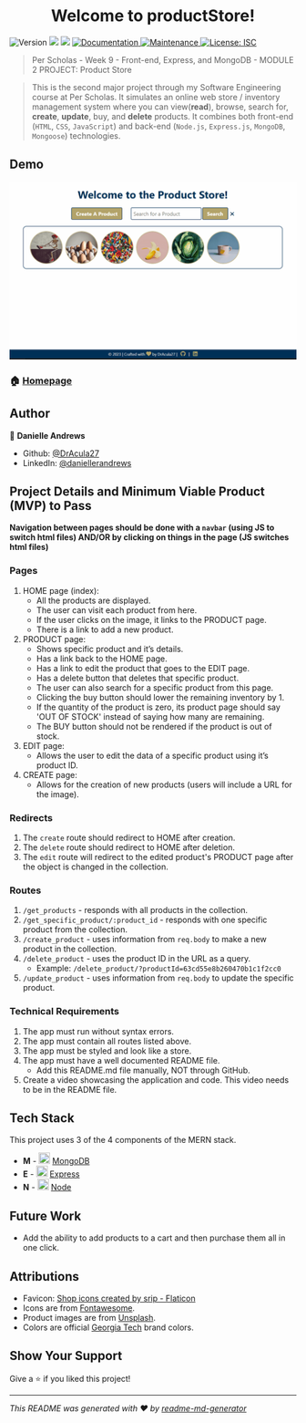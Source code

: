 <h1 align="center">Welcome to productStore!</h1>
<p>
  <img alt="Version" src="https://img.shields.io/badge/version-1.0.0-blue.svg?cacheSeconds=2592000" />
  <img src="https://img.shields.io/badge/npm-%3E%3D9.1.2-blue.svg" />
  <img src="https://img.shields.io/badge/node-%3E%3D18.12.1-blue.svg" />
  <a href="https://github.com/DrAcula27/productStore#readme" target="_blank">
    <img alt="Documentation" src="https://img.shields.io/badge/documentation-yes-brightgreen.svg" />
  </a>
  <a href="https://github.com/DrAcula27/productStore/graphs/commit-activity" target="_blank">
    <img alt="Maintenance" src="https://img.shields.io/badge/Maintained%3F-yes-green.svg" />
  </a>
  <a href="#" target="_blank">
    <img alt="License: ISC" src="https://img.shields.io/github/license/DrAcula27/productStore" />
  </a>
</p>

> Per Scholas - Week 9 - Front-end, Express, and MongoDB - MODULE 2 PROJECT: Product Store

> This is the second major project through my Software Engineering course at Per Scholas. It simulates an online web store / inventory management system where you can view(**read**), browse, search for, **create**, **update**, buy, and **delete** products. It combines both front-end (`HTML`, `CSS`, `JavaScript`) and back-end (`Node.js`, `Express.js`, `MongoDB`, `Mongoose`) technologies.

## Demo

![demo gif](./public/assets/productStoreDemo.gif)

### 🏠 [Homepage](https://github.com/DrAcula27/productStore#readme)

## Author

👤 **Danielle Andrews**

- Github: [@DrAcula27](https://github.com/DrAcula27)
- LinkedIn: [@daniellerandrews](https://linkedin.com/in/daniellerandrews)

## Project Details and Minimum Viable Product (MVP) to Pass

**Navigation between pages should be done with a `navbar` (using JS to switch html files) AND/OR by clicking on things in the page (JS switches html files)**

### Pages

1. HOME page (index):
   - All the products are displayed.
   - The user can visit each product from here.
   - If the user clicks on the image, it links to the PRODUCT page.
   - There is a link to add a new product.
1. PRODUCT page:
   - Shows specific product and it’s details.
   - Has a link back to the HOME page.
   - Has a link to edit the product that goes to the EDIT page.
   - Has a delete button that deletes that specific product.
   - The user can also search for a specific product from this page.
   - Clicking the buy button should lower the remaining inventory by 1.
   - If the quantity of the product is zero, its product page should say 'OUT OF STOCK' instead of saying how many are remaining.
   - The BUY button should not be rendered if the product is out of stock.
1. EDIT page:
   - Allows the user to edit the data of a specific product using it’s product ID.
1. CREATE page:
   - Allows for the creation of new products (users will include a URL for the image).

### Redirects

1. The `create` route should redirect to HOME after creation.
1. The `delete` route should redirect to HOME after deletion.
1. The `edit` route will redirect to the edited product's PRODUCT page after the object is changed in the collection.

### Routes

1. `/get_products` - responds with all products in the collection.
1. `/get_specific_product/:product_id` - responds with one specific product from the collection.
1. `/create_product` - uses information from `req.body` to make a new product in the collection.
1. `/delete_product` - uses the product ID in the URL as a query.
   - Example: `/delete_product/?productId=63cd55e8b260470b1c1f2cc0`
1. `/update_product` - uses information from `req.body` to update the specific product.

### Technical Requirements

1. The app must run without syntax errors.
1. The app must contain all routes listed above.
1. The app must be styled and look like a store.
1. The app must have a well documented README file.
   - Add this README.md file manually, NOT through GitHub.
1. Create a video showcasing the application and code. This video needs to be in the README file.

## Tech Stack

This project uses 3 of the 4 components of the MERN stack.

- **M** - <img src="https://raw.githubusercontent.com/mongodb/mongo/master/docs/leaf.svg" width="20" height="20" /> [MongoDB](https://www.mongodb.com/)
- **E** - <img src="https://raw.githubusercontent.com/expressjs/expressjs.com/gh-pages/images/favicon.png" width="20" height="20" /> [Express](https://expressjs.com/)
- **N** - <img src="https://raw.githubusercontent.com/nodejs/nodejs.org/main/static/images/logos/js-green.svg" width="20" height="20" /> [Node](https://nodejs.org/en/)

## Future Work

- Add the ability to add products to a cart and then purchase them all in one click.

## Attributions

- Favicon: <a href="https://www.flaticon.com/free-icons/shop" title="shop icons">Shop icons created by srip - Flaticon</a>
- Icons are from [Fontawesome](https://fontawesome.com/).
- Product images are from [Unsplash](https://unsplash.com/).
- Colors are official [Georgia Tech](https://www.gatech.edu/) brand colors.

## Show Your Support

Give a ⭐️ if you liked this project!

---

_This README was generated with ❤️ by [readme-md-generator](https://github.com/kefranabg/readme-md-generator)_
